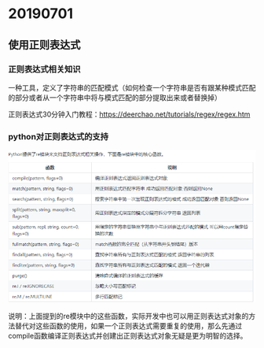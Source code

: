 # 20190701

## 使用正则表达式

### 正则表达式相关知识
一种工具，定义了字符串的匹配模式（如何检查一个字符串是否有跟某种模式匹配的部分或者从一个字符串中将与模式匹配的部分提取出来或者替换掉）

正则表达式30分钟入门教程：https://deerchao.net/tutorials/regex/regex.htm


### python对正则表达式的支持
<img src='python支持.png'>

说明：上面提到的re模块中的这些函数，实际开发中也可以用正则表达式对象的方法替代对这些函数的使用，如果一个正则表达式需要重复的使用，那么先通过compile函数编译正则表达式并创建出正则表达式对象无疑是更为明智的选择。
